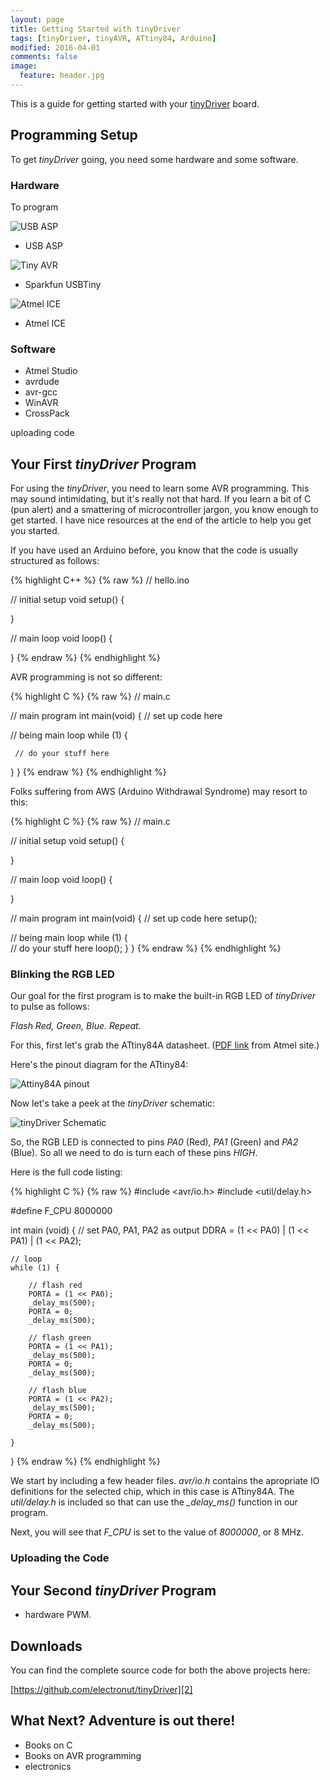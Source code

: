 ```yaml
---
layout: page
title: Getting Started with tinyDriver
tags: [tinyDriver, tinyAVR, ATtiny84, Arduino]
modified: 2016-04-01
comments: false
image:
  feature: header.jpg
---
```


This is a guide for getting started with your [tinyDriver][1] board.

## Programming Setup

To get *tinyDriver* going, you need some hardware and some software.

### Hardware 

To program 

![USB ASP]()

- USB ASP

![Tiny AVR]()

- Sparkfun USBTiny


![Atmel ICE]()


- Atmel ICE

### Software

- Atmel Studio
- avrdude
- avr-gcc
- WinAVR
- CrossPack

uploading code

## Your First *tinyDriver* Program 

For using the *tinyDriver*, you need to learn some AVR programming. 
This may sound intimidating, but it's really not that hard. 
If you learn a bit of C (pun alert) and a smattering of microcontroller 
jargon, you know enough to get started. I have nice resources at the end 
of the article to help you get you started.

If you have used an Arduino before, you know that 
the code is usually structured as follows:

{% highlight C++ %}
{% raw %}
// hello.ino

// initial setup
void setup()
{
   
}

// main loop 
void loop()
{

}
{% endraw %}
{% endhighlight %}

AVR programming is not so different:

{% highlight C %}
{% raw %}
// main.c

// main program
int main(void)
{
   // set up code here

   // being main loop
   while (1) {

     // do your stuff here
   }
}
{% endraw %}
{% endhighlight %}

Folks suffering from AWS (Arduino Withdrawal Syndrome) may resort to this:

{% highlight C %}
{% raw %}
// main.c

// initial setup
void setup()
{
   
}

// main loop 
void loop()
{

}

// main program
int main(void)
{
   // set up code here
   setup();

   // being main loop
   while (1) {   
     // do your stuff here
     loop();
   }
}
{% endraw %}
{% endhighlight %}

### Blinking the RGB LED

Our goal for the first program is to make the built-in RGB LED of 
*tinyDriver* to pulse as follows: 

*Flash Red, Green, Blue. Repeat.*

For this, first let's grab the ATtiny84A datasheet. ([PDF link][3] from 
Atmel site.)

Here's the pinout diagram for the ATtiny84:

![Attiny84A pinout]()


Now let's take a peek at the *tinyDriver* schematic:

![tinyDriver Schematic]()

So, the RGB LED is connected to pins *PA0* (Red), *PA1* (Green) and 
*PA2* (Blue). So all we need to do is turn each of these pins *HIGH*.

Here is the full code listing:

{% highlight C %}
{% raw %}
#include <avr/io.h>
#include <util/delay.h>
 
#define F_CPU 8000000

int main (void)
{
    // set PA0, PA1, PA2 as output
    DDRA = (1 << PA0) | (1 << PA1) | (1 << PA2);

    // loop
    while (1) {

        // flash red
        PORTA = (1 << PA0);
        _delay_ms(500);
        PORTA = 0;
        _delay_ms(500);

        // flash green
        PORTA = (1 << PA1);
        _delay_ms(500);
        PORTA = 0;
        _delay_ms(500);

        // flash blue
        PORTA = (1 << PA2);
        _delay_ms(500);
        PORTA = 0;
        _delay_ms(500);

    }
}
{% endraw %}
{% endhighlight %}

We start by including a few header files. *avr/io.h* contains the 
apropriate IO definitions for the selected chip, which in this case 
is ATtiny84A. The *util/delay.h* is included so that can use the *_delay_ms()* 
function in our program.

Next, you will see that *F_CPU* is set to the value of *8000000*, or 
8 MHz.


### Uploading the Code



## Your Second *tinyDriver* Program 


- hardware PWM.

## Downloads

You can find the complete source code for both the above projects here:

[https://github.com/electronut/tinyDriver][2]


## What Next? Adventure is out there!

- Books on C
- Books on AVR programming
- electronics


[1]: http://electronut.in/tinyDriver/
[2]: https://github.com/electronut/tinyDriver
[3]: http://www.atmel.com/Images/doc8183.pdf
